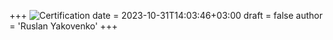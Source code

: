 
+++
![Certification](/lib/images/rimg1.jpg)
date = 2023-10-31T14:03:46+03:00
draft = false
author = 'Ruslan Yakovenko'
+++
